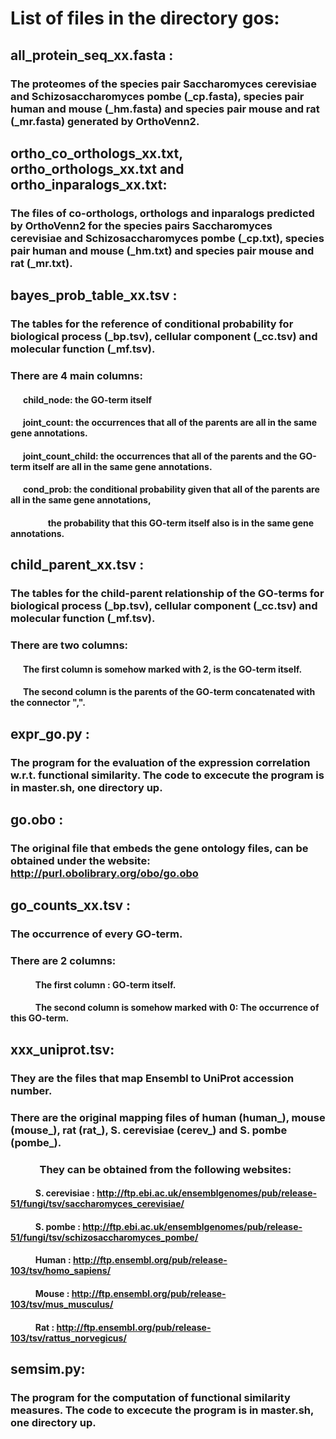 # List of files in the directory gos:
## all_protein_seq_xx.fasta : 
### The proteomes of the species pair Saccharomyces cerevisiae and Schizosaccharomyces pombe (_cp.fasta), species pair human and mouse (_hm.fasta) and species pair mouse and rat (_mr.fasta) generated by OrthoVenn2.

## ortho_co_orthologs_xx.txt, ortho_orthologs_xx.txt and ortho_inparalogs_xx.txt: 
### The files of co-orthologs, orthologs and inparalogs predicted by OrthoVenn2 for the species pairs Saccharomyces cerevisiae and Schizosaccharomyces pombe (_cp.txt), species pair human and mouse (_hm.txt) and species pair mouse and rat (_mr.txt). 

## bayes_prob_table_xx.tsv : 
### The tables for the reference of conditional probability for biological process (_bp.tsv), cellular component (_cc.tsv) and molecular function (_mf.tsv). 
### There are 4 main columns: <br />
#### &nbsp; &nbsp; &nbsp; child_node: the GO-term itself <br />
####  &nbsp; &nbsp; &nbsp; joint_count: the occurrences that all of the parents are all in the same gene annotations. <br />
####  &nbsp; &nbsp; &nbsp; joint_count_child: the occurrences that all of the parents and the GO-term itself are all in the same gene  annotations. <br />
####  &nbsp; &nbsp; &nbsp; cond_prob: the conditional probability given that all of the parents are all in the same gene annotations, 
####  &nbsp; &nbsp; &nbsp;  &nbsp; &nbsp; &nbsp; &nbsp; &nbsp; &nbsp; the probability that this GO-term itself also is in the same gene annotations. <br /> 

## child_parent_xx.tsv : 
### The tables for the child-parent relationship of the GO-terms for biological process (_bp.tsv), cellular component (_cc.tsv) and molecular function (_mf.tsv).
###  There are two columns:  <br />
####   &nbsp; &nbsp; &nbsp; The first column is somehow marked with 2, is the GO-term itself. <br />
####   &nbsp; &nbsp; &nbsp; The second column is the parents of the GO-term concatenated with the connector ",". <br />

## expr_go.py : 
### The program for the evaluation of the expression correlation w.r.t. functional similarity. The code to excecute the program is in master.sh, one directory up.

## go.obo : 
### The original file that embeds the gene ontology files, can be obtained under the website: http://purl.obolibrary.org/obo/go.obo

## go_counts_xx.tsv : 
### The occurrence of every GO-term. <br />
### There are 2 columns: 
#### &nbsp; &nbsp; &nbsp; &nbsp; &nbsp; &nbsp; The first column : GO-term itself. <br />
####  &nbsp; &nbsp; &nbsp; &nbsp; &nbsp; &nbsp; The second column is somehow marked with 0: The occurrence of this GO-term.

## xxx_uniprot.tsv: 
### They are the files that map Ensembl to UniProt accession number. <br />
### There are the original mapping files of human (human_), mouse (mouse_), rat (rat_), S. cerevisiae (cerev_) and S. pombe (pombe_). <br />
###   &nbsp; &nbsp; &nbsp; &nbsp; &nbsp; &nbsp; They can be obtained from the following websites: 
####   &nbsp; &nbsp; &nbsp; &nbsp; &nbsp; &nbsp; S. cerevisiae : http://ftp.ebi.ac.uk/ensemblgenomes/pub/release-51/fungi/tsv/saccharomyces_cerevisiae/ <br />
####   &nbsp; &nbsp; &nbsp; &nbsp; &nbsp; &nbsp; S. pombe : http://ftp.ebi.ac.uk/ensemblgenomes/pub/release-51/fungi/tsv/schizosaccharomyces_pombe/ <br />
####   &nbsp; &nbsp; &nbsp; &nbsp; &nbsp; &nbsp; Human : http://ftp.ensembl.org/pub/release-103/tsv/homo_sapiens/ <br />
####   &nbsp; &nbsp; &nbsp; &nbsp; &nbsp; &nbsp; Mouse : http://ftp.ensembl.org/pub/release-103/tsv/mus_musculus/ <br />
####   &nbsp; &nbsp; &nbsp; &nbsp; &nbsp; &nbsp; Rat : http://ftp.ensembl.org/pub/release-103/tsv/rattus_norvegicus/ <br />

## semsim.py: 
### The program for the computation of functional similarity measures. The code to excecute the program is in master.sh, one directory up.
###  
